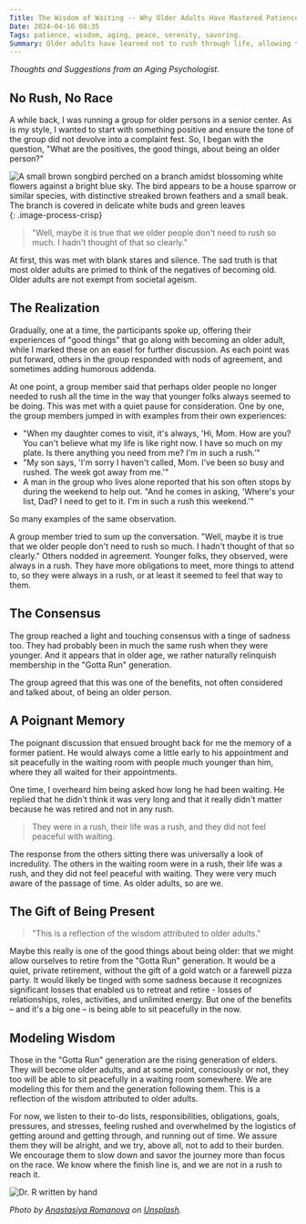 ```yaml
---
Title: The Wisdom of Waiting -- Why Older Adults Have Mastered Patience
Date: 2024-04-16 08:35
Tags: patience, wisdom, aging, peace, serenity, savoring.
Summary: Older adults have learned not to rush through life, allowing them to be present in the moment, a wisdom the younger generation has yet to embrace.
---
```


_Thoughts and Suggestions from an Aging Psychologist._

## No Rush, No Race

A while back, I was running a group for older persons in a senior center. As is my style, I wanted to start with something positive and ensure the tone of the group did not devolve into a complaint fest. So, I began with the question, "What are the positives, the good things, about being an older person?"

![A small brown songbird perched on a branch amidst blossoming white flowers against a bright blue sky. The bird appears to be a house sparrow or similar species, with distinctive streaked brown feathers and a small beak. The branch is covered in delicate white buds and green leaves]({static}/images/anastasiya-romanova-exu0DlNu1Vc-unsplash.jpg){: .image-process-crisp}

> "Well, maybe it is true that we older people don't need to rush so much. I hadn't thought of that so clearly."

At first, this was met with blank stares and silence. The sad truth is that most older adults are primed to think of the negatives of becoming old. Older adults are not exempt from societal ageism.

## The Realization

Gradually, one at a time, the participants spoke up, offering their experiences of "good things" that go along with becoming an older adult, while I marked these on an easel for further discussion. As each point was put forward, others in the group responded with nods of agreement, and sometimes adding humorous addenda.

At one point, a group member said that perhaps older people no longer needed to rush all the time in the way that younger folks always seemed to be doing. This was met with a quiet pause for consideration. One by one, the group members jumped in with examples from their own experiences:

- "When my daughter comes to visit, it's always, 'Hi, Mom. How are you? You can't believe what my life is like right now. I have so much on my plate. Is there anything you need from me? I'm in such a rush.'"
- "My son says, 'I'm sorry I haven't called, Mom. I've been so busy and rushed. The week got away from me.'"
- A man in the group who lives alone reported that his son often stops by during the weekend to help out. "And he comes in asking, 'Where's your list, Dad? I need to get to it. I'm in such a rush this weekend.'"

So many examples of the same observation.

A group member tried to sum up the conversation. "Well, maybe it is true that we older people don't need to rush so much. I hadn't thought of that so clearly." Others nodded in agreement. Younger folks, they observed, were always in a rush. They have more obligations to meet, more things to attend to, so they were always in a rush, or at least it seemed to feel that way to them.

## The Consensus

The group reached a light and touching consensus with a tinge of sadness too. They had probably been in much the same rush when they were younger. And it appears that in older age, we rather naturally relinquish membership in the "Gotta Run" generation.

The group agreed that this was one of the benefits, not often considered and talked about, of being an older person.

## A Poignant Memory

The poignant discussion that ensued brought back for me the memory of a former patient. He would always come a little early to his appointment and sit peacefully in the waiting room with people much younger than him, where they all waited for their appointments.

One time, I overheard him being asked how long he had been waiting. He replied that he didn't think it was very long and that it really didn't matter because he was retired and not in any rush.

> They were in a rush, their life was a rush, and they did not feel peaceful with waiting.

The response from the others sitting there was universally a look of incredulity. The others in the waiting room were in a rush, their life was a rush, and they did not feel peaceful with waiting. They were very much aware of the passage of time. As older adults, so are we.

## The Gift of Being Present

> "This is a reflection of the wisdom attributed to older adults."

Maybe this really is one of the good things about being older: that we might allow ourselves to retire from the "Gotta Run" generation. It would be a quiet, private retirement, without the gift of a gold watch or a farewell pizza party. It would likely be tinged with some sadness because it recognizes significant losses that enabled us to retreat and retire - losses of relationships, roles, activities, and unlimited energy. But one of the benefits – and it's a big one – is being able to sit peacefully in the now.

## Modeling Wisdom

Those in the "Gotta Run" generation are the rising generation of elders. They will become older adults, and at some point, consciously or not, they too will be able to sit peacefully in a waiting room somewhere. We are modeling this for them and the generation following them. This is a reflection of the wisdom attributed to older adults.

For now, we listen to their to-do lists, responsibilities, obligations, goals, pressures, and stresses, feeling rushed and overwhelmed by the logistics of getting around and getting through, and running out of time. We assure them they will be alright, and we try, above all, not to add to their burden. We encourage them to slow down and savor the journey more than focus on the race. We know where the finish line is, and we are not in a rush to reach it.

![Dr. R written by hand]({static}/images/dr_r_sm.png)

_Photo by [Anastasiya Romanova](https://unsplash.com/@nanichkar?utm_content=creditCopyText&utm_medium=referral&utm_source=unsplash) on [Unsplash](https://unsplash.com/photos/brown-bird-perched-on-tree-branch-during-daytime-exu0DlNu1Vc?utm_content=creditCopyText&utm_medium=referral&utm_source=unsplash)._
